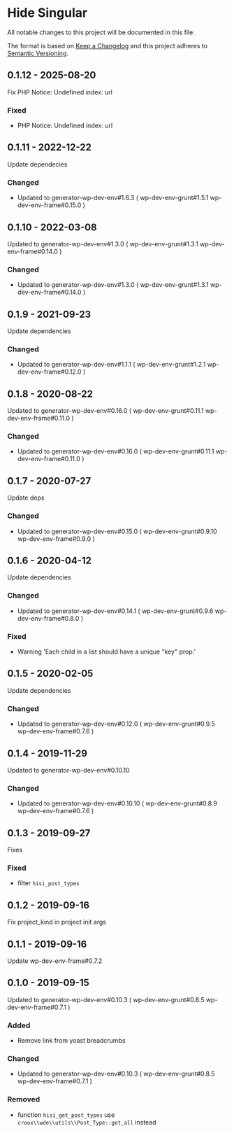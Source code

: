 # Hide Singular

All notable changes to this project will be documented in this file.

The format is based on [Keep a Changelog](http://keepachangelog.com/)
and this project adheres to [Semantic Versioning](http://semver.org/).

## 0.1.12 - 2025-08-20
Fix PHP Notice:  Undefined index: url

### Fixed
- PHP Notice:  Undefined index: url

## 0.1.11 - 2022-12-22
Update dependecies

### Changed
- Updated to generator-wp-dev-env#1.6.3 ( wp-dev-env-grunt#1.5.1 wp-dev-env-frame#0.15.0 )

## 0.1.10 - 2022-03-08
Updated to generator-wp-dev-env#1.3.0 ( wp-dev-env-grunt#1.3.1 wp-dev-env-frame#0.14.0 )

### Changed
- Updated to generator-wp-dev-env#1.3.0 ( wp-dev-env-grunt#1.3.1 wp-dev-env-frame#0.14.0 )

## 0.1.9 - 2021-09-23
Update dependencies

### Changed
- Updated to generator-wp-dev-env#1.1.1 ( wp-dev-env-grunt#1.2.1 wp-dev-env-frame#0.12.0 )

## 0.1.8 - 2020-08-22
Updated to generator-wp-dev-env#0.16.0 ( wp-dev-env-grunt#0.11.1 wp-dev-env-frame#0.11.0 )

### Changed
- Updated to generator-wp-dev-env#0.16.0 ( wp-dev-env-grunt#0.11.1 wp-dev-env-frame#0.11.0 )

## 0.1.7 - 2020-07-27
Update deps

### Changed
- Updated to generator-wp-dev-env#0.15.0 ( wp-dev-env-grunt#0.9.10 wp-dev-env-frame#0.9.0 )

## 0.1.6 - 2020-04-12
Update dependencies

### Changed
- Updated to generator-wp-dev-env#0.14.1 ( wp-dev-env-grunt#0.9.6 wp-dev-env-frame#0.8.0 )

### Fixed
- Warning 'Each child in a list should have a unique "key" prop.'

## 0.1.5 - 2020-02-05
Update dependencies

### Changed
- Updated to generator-wp-dev-env#0.12.0 ( wp-dev-env-grunt#0.9.5 wp-dev-env-frame#0.7.6 )

## 0.1.4 - 2019-11-29
Updated to generator-wp-dev-env#0.10.10

### Changed
- Updated to generator-wp-dev-env#0.10.10 ( wp-dev-env-grunt#0.8.9 wp-dev-env-frame#0.7.6 )

## 0.1.3 - 2019-09-27
Fixes

### Fixed
- filter `hisi_post_types`

## 0.1.2 - 2019-09-16
Fix project_kind in project init args

## 0.1.1 - 2019-09-16
Update wp-dev-env-frame#0.7.2

## 0.1.0 - 2019-09-15
Updated to generator-wp-dev-env#0.10.3 ( wp-dev-env-grunt#0.8.5 wp-dev-env-frame#0.7.1 )

### Added
- Remove link from yoast breadcrumbs

### Changed
- Updated to generator-wp-dev-env#0.10.3 ( wp-dev-env-grunt#0.8.5 wp-dev-env-frame#0.7.1 )

### Removed
- function `hisi_get_post_types` use `croox\\wde\\utils\\Post_Type::get_all` instead
